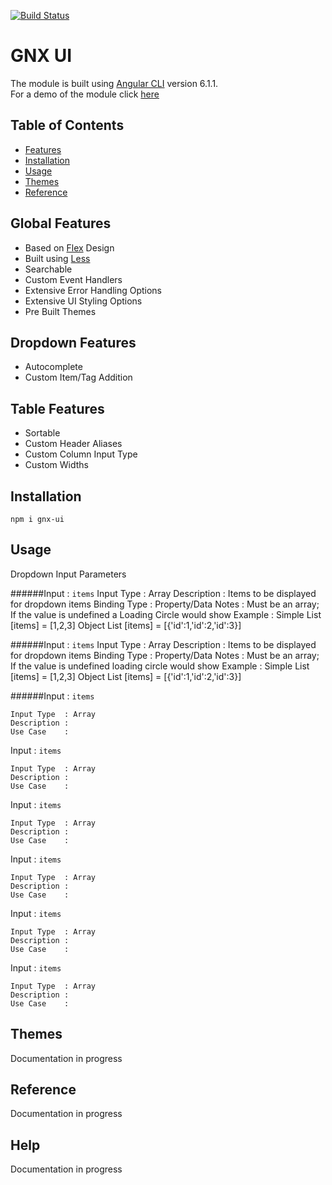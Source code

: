 [![Build Status](https://travis-ci.com/tosh99/GNX-UI.png?branch=master)](https://travis-ci.com/tosh99/GNX-UI)

# GNX UI 
The module is built using [Angular CLI](https://github.com/angular/angular-cli) version 6.1.1.
<br>For a demo of the module click [here](https://tosh99.github.io/GNX-UI/)

## Table of Contents
* [Features](##Features)
* [Installation](##Help)
* [Usage](##Help)
* [Themes](#themes)
* [Reference](#help)

## Global Features
* Based on [Flex](https://www.w3schools.com/css/css3_flexbox.asp) Design
* Built using [Less](http://lesscss.org/)
* Searchable
* Custom Event Handlers
* Extensive Error Handling Options
* Extensive UI Styling Options
* Pre Built Themes

## Dropdown Features
* Autocomplete
* Custom Item/Tag Addition
   
## Table Features
* Sortable
* Custom Header Aliases
* Custom Column Input Type
* Custom Widths 

## Installation
`npm i gnx-ui`

## Usage

Dropdown Input Parameters<br>

######Input : `items` 
    Input Type   : Array
    Description  : Items to be displayed for dropdown items
    Binding Type : Property/Data
    Notes        : Must be an array; If the value is undefined a Loading Circle would show
    Example      : Simple List [items] = [1,2,3]
                   Object List [items] = [{'id':1,'id':2,'id':3}]

######Input : `items` 
    Input Type   : Array
    Description  : Items to be displayed for dropdown items
    Binding Type : Property/Data
    Notes        : Must be an array; If the value is undefined loading circle would show
    Example      : Simple List [items] = [1,2,3]
                   Object List [items] = [{'id':1,'id':2,'id':3}]
    
######Input : `items` 

    Input Type  : Array
    Description :
    Use Case    : 

Input : `items` 

    Input Type  : Array
    Description :
    Use Case    : 
    
Input : `items` 

    Input Type  : Array
    Description :
    Use Case    : 
    
Input : `items` 

    Input Type  : Array
    Description :
    Use Case    : 
    
    
Input : `items` 

    Input Type  : Array
    Description :
    Use Case    : 
    
    
Input : `items` 

    Input Type  : Array
    Description :
    Use Case    :     




## Themes
Documentation in progress

## Reference
Documentation in progress

## Help
Documentation in progress
